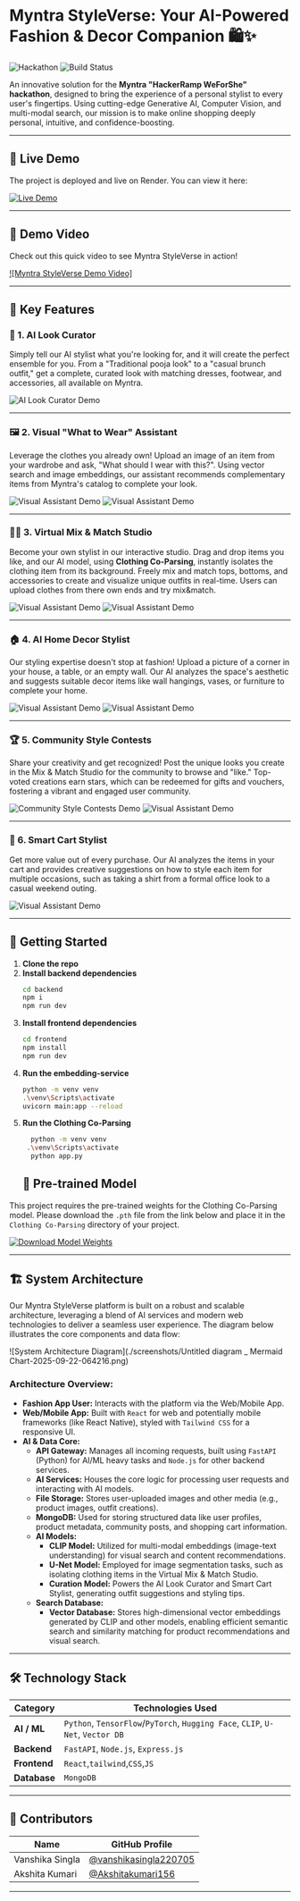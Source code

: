 # Myntra StyleVerse: Your AI-Powered Fashion & Decor Companion  🛍️✨

![Hackathon](https://img.shields.io/badge/Myntra%20HackerRamp-WeForShe-E9386A?style=for-the-badge)
![Build Status](https://img.shields.io/badge/build-passing-brightgreen?style=for-the-badge)

An innovative solution for the **Myntra "HackerRamp WeForShe" hackathon**, designed to bring the experience of a personal stylist to every user's fingertips. Using cutting-edge Generative AI, Computer Vision, and multi-modal search, our mission is to make online shopping deeply personal, intuitive, and confidence-boosting.

---

## 🚀 Live Demo

The project is deployed and live on Render. You can view it here:

[![Live Demo](https://img.shields.io/badge/Live_Demo-Link-blue?style=for-the-badge&logo=render)](https://myntra-project-3.onrender.com)

---

## 🚀 Demo Video

Check out this quick video to see Myntra StyleVerse in action!

[![Myntra StyleVerse Demo Video]](https://drive.google.com/drive/folders/1V58k-_K-Oq-seb-7wou0gVRbS8F6pudf?usp=drive_link)

---
## 🚀 Key Features

### 👗 1. AI Look Curator
Simply tell our AI stylist what you're looking for, and it will create the perfect ensemble for you. From a "Traditional pooja look" to a "casual brunch outfit," get a complete, curated look with matching dresses, footwear, and accessories, all available on Myntra.

![AI Look Curator Demo](./screenshots/2.png)

---

### 🖼️ 2. Visual "What to Wear" Assistant
Leverage the clothes you already own! Upload an image of an item from your wardrobe and ask, "What should I wear with this?". Using vector search and image embeddings, our assistant recommends complementary items from Myntra's catalog to complete your look.

![Visual Assistant Demo](./screenshots/4.png)
![Visual Assistant Demo](./screenshots/3.png)

---

### 👕👖 3. Virtual Mix & Match Studio
Become your own stylist in our interactive studio. Drag and drop items you like, and our AI model, using **Clothing Co-Parsing**, instantly isolates the clothing item from its background. Freely mix and match tops, bottoms, and accessories to create and visualize unique outfits in real-time.
Users can upload clothes from there own ends and try mix&match.

![Visual Assistant Demo](./screenshots/5.png)
![Visual Assistant Demo](./screenshots/6.png)



---

### 🏠 4. AI Home Decor Stylist
Our styling expertise doesn't stop at fashion! Upload a picture of a corner in your house, a table, or an empty wall. Our AI analyzes the space's aesthetic and suggests suitable decor items like wall hangings, vases, or furniture to complete your home.

![Visual Assistant Demo](./screenshots/7.png)
![Visual Assistant Demo](./screenshots/8.png)


---

### 🏆 5. Community Style Contests
Share your creativity and get recognized! Post the unique looks you create in the Mix & Match Studio for the community to browse and "like." Top-voted creations earn stars, which can be redeemed for gifts and vouchers, fostering a vibrant and engaged user community.

![Community Style Contests Demo](./screenshots/9.png)
![Visual Assistant Demo](./screenshots/10.png)


---

### 🛒 6. Smart Cart Stylist
Get more value out of every purchase. Our AI analyzes the items in your cart and provides creative suggestions on how to style each item for multiple occasions, such as taking a shirt from a formal office look to a casual weekend outing.

![Visual Assistant Demo](./screenshots/11.png)


---
## 🚀 Getting Started

1.  **Clone the repo**
2.  **Install backend dependencies**
    ```sh
    cd backend
    npm i
    npm run dev
    ```
3.  **Install frontend dependencies**
    ```sh
    cd frontend
    npm install
    npm run dev
    ```
4.  **Run the embedding-service**
    ```sh
    python -m venv venv
    .\venv\Scripts\activate
    uvicorn main:app --reload
    ```
5. **Run the Clothing Co-Parsing**
   ```sh
     python -m venv venv
    .\venv\Scripts\activate
     python app.py
   ```
   ## 🧠 Pre-trained Model

This project requires the pre-trained weights for the Clothing Co-Parsing model. Please download the `.pth` file from the link below and place it in the `Clothing Co-Parsing` directory of your project.

[![Download Model Weights](https://img.shields.io/badge/Download-Model%20Weights-blue?style=for-the-badge&logo=googledrive)](https://drive.google.com/file/d/1d6Q_YBHurmwAHo_jUuR-Fr18vsuJPoYe/view?usp=sharing)

---
## 🏗️ System Architecture

Our Myntra StyleVerse platform is built on a robust and scalable architecture, leveraging a blend of AI services and modern web technologies to deliver a seamless user experience. The diagram below illustrates the core components and data flow:

![System Architecture Diagram](./screenshots/Untitled diagram _ Mermaid Chart-2025-09-22-064216.png)

### Architecture Overview:

* **Fashion App User:** Interacts with the platform via the Web/Mobile App.
* **Web/Mobile App:** Built with `React` for web and potentially mobile frameworks (like React Native), styled with `Tailwind CSS` for a responsive UI.
* **AI & Data Core:**
    * **API Gateway:** Manages all incoming requests, built using `FastAPI` (Python) for AI/ML heavy tasks and `Node.js` for other backend services.
    * **AI Services:** Houses the core logic for processing user requests and interacting with AI models.
    * **File Storage:** Stores user-uploaded images and other media (e.g., product images, outfit creations).
    * **MongoDB:** Used for storing structured data like user profiles, product metadata, community posts, and shopping cart information.
    * **AI Models:**
        * **CLIP Model:** Utilized for multi-modal embeddings (image-text understanding) for visual search and content recommendations.
        * **U-Net Model:** Employed for image segmentation tasks, such as isolating clothing items in the Virtual Mix & Match Studio.
        * **Curation Model:** Powers the AI Look Curator and Smart Cart Stylist, generating outfit suggestions and styling tips.
    * **Search Database:**
        * **Vector Database:** Stores high-dimensional vector embeddings generated by CLIP and other models, enabling efficient semantic search and similarity matching for product recommendations and visual search.

---
## 🛠️ Technology Stack

| Category          | Technologies Used                                                              |
| ----------------- | ------------------------------------------------------------------------------ |
| **AI / ML** | `Python`, `TensorFlow`/`PyTorch`, `Hugging Face`, `CLIP`, `U-Net`, `Vector DB`     |
| **Backend** | `FastAPI`, `Node.js`, `Express.js`                                             |
| **Frontend** | `React`,`tailwind`,`CSS`,`JS`               |
| **Database** | `MongoDB`                                   |

---

## 👥 Contributors

| Name             | GitHub Profile                                                 |
| ---------------- | -------------------------------------------------------------- |
| Vanshika Singla  | [@vanshikasingla220705](https://github.com/vanshikasingla220705) |
| Akshita Kumari   | [@Akshitakumari156](https://github.com/Akshitakumari156)         |


---
